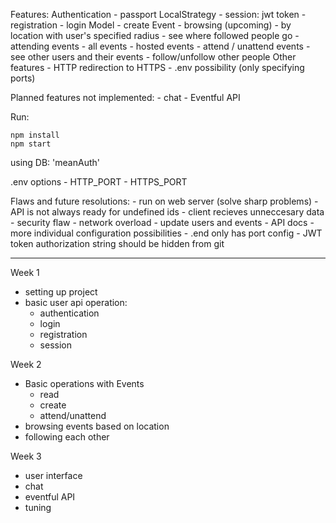 Features:
	Authentication
		- passport LocalStrategy
		- session: jwt token
		- registration
		- login
	Model
		- create Event
		- browsing (upcoming)
			- by location with user's specified radius 
			- see where followed people go
			- attending events 
			- all events
			- hosted events
		- attend / unattend events
		- see other users and their events
		- follow/unfollow other people
	Other features
		- HTTP redirection to HTTPS
		- .env possibility (only specifying ports)



Planned features not implemented:
	- chat 
	- Eventful API


Run:

	npm install
	npm start

using DB: 'meanAuth'

.env options
	- HTTP_PORT
	- HTTPS_PORT


Flaws and future resolutions:
	- run on web server (solve sharp problems)
	- API is not always ready for undefined ids
	- client recieves unneccesary data
		- security flaw
		- network overload
	- update users and events
	- API docs
	- more individual configuration possibilities
		- .end only has port config
	- JWT token authorization string should be hidden from git


---------------------------------------

Week 1
 - setting up project
 - basic user api operation:
	- authentication
 	- login
	- registration
	- session

Week 2
 - Basic operations with Events
 	- read
	- create
	- attend/unattend
 - browsing events based on location
 - following each other

Week 3 
 - user interface
 - chat
 - eventful API
 - tuning